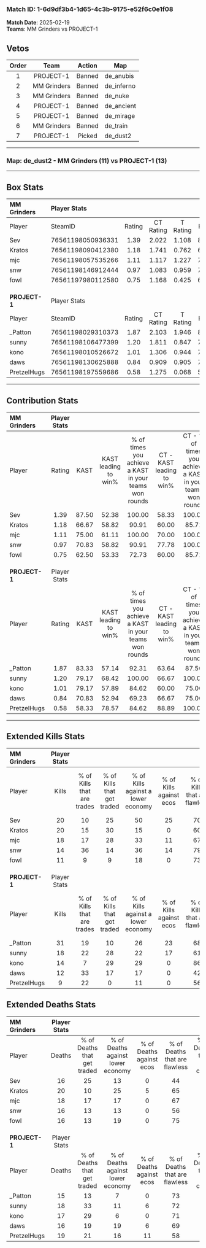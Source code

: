 ### Match ID: 1-6d9df3b4-1d65-4c3b-9175-e52f6c0e1f08  
**Match Date**: 2025-02-19  
**Teams**: MM Grinders vs PROJECT-1  

## Vetos  

| Order | Team | Action | Map |
| :---: | :--: | :----: | --- |
| 1 | PROJECT-1 | Banned | de_anubis |
| 2 | MM Grinders | Banned | de_inferno |
| 3 | MM Grinders | Banned | de_nuke |
| 4 | PROJECT-1 | Banned | de_ancient |
| 5 | PROJECT-1 | Banned | de_mirage |
| 6 | MM Grinders | Banned | de_train |
| 7 | PROJECT-1 | Picked | de_dust2 |

---  

### **Map**: de_dust2 - MM Grinders (11) vs PROJECT-1 (13)  
---  

## Box Stats  

| **MM Grinders** | Player Stats      |        |           |          |       |       |       |         |        |      |     |
| :- | :- | :-: | :-: | :-: | :-: | :-: | :-: | :-: | :-: | :-: | :-: |
| Player          | SteamID           | Rating | CT Rating | T Rating | KAST  |  ADR  | Kills | Assists | Deaths | K/D  | HS% |
| Sev             | 76561198050936331 |  1.39  |   2.022   |  1.108   | 87.50 | 94.0  |  20   |    6    |   16   | 1.25 | 35  |
| Kratos          | 76561198090412380 |  1.18  |   1.741   |  0.762   | 66.67 | 98.2  |  20   |    9    |   20   | 1.00 | 50  |
| mjc             | 76561198057535266 |  1.11  |   1.117   |  1.227   | 75.00 | 72.3  |  18   |    4    |   18   | 1.00 | 55  |
| snw             | 76561198146912444 |  0.97  |   1.083   |  0.959   | 70.83 | 70.3  |  14   |    5    |   16   | 0.88 | 42  |
| fowl            | 76561197980112580 |  0.75  |   1.168   |  0.425   | 62.50 | 54.0  |  11   |    5    |   16   | 0.69 | 36  |
|                 |                   |        |           |          |       |       |       |         |        |      |     |
|                 |                   |        |           |          |       |       |       |         |        |      |     |
|                 |                   |        |           |          |       |       |       |         |        |      |     |
| **PROJECT-1**   | Player Stats      |        |           |          |       |       |       |         |        |      |     |
| Player          | SteamID           | Rating | CT Rating | T Rating | KAST  |  ADR  | Kills | Assists | Deaths | K/D  | HS% |
| _Patton         | 76561198029310373 |  1.87  |   2.103   |  1.946   | 83.33 | 124.0 |  31   |    5    |   15   | 2.07 | 70  |
| sunny           | 76561198106477399 |  1.20  |   1.811   |  0.847   | 79.17 | 85.7  |  18   |    8    |   18   | 1.00 | 33  |
| kono            | 76561198010526672 |  1.01  |   1.306   |  0.944   | 79.17 | 69.4  |  14   |    6    |   17   | 0.82 | 50  |
| daws            | 76561198130625888 |  0.84  |   0.909   |  0.905   | 70.83 | 53.9  |  12   |    3    |   16   | 0.75 | 58  |
| PretzelHugs     | 76561198197559686 |  0.58  |   1.275   |  0.068   | 58.33 | 51.3  |   9   |    7    |   19   | 0.47 | 66  |
---  

## Contribution Stats  

| **MM Grinders** | Player Stats |       |                      |                                                        |                           |                                                             |                          |                                                            |
| :- | :-: | :-: | :-: | :-: | :-: | :-: | :-: | :-: |
| Player          |    Rating    | KAST  | KAST leading to win% | % of times you achieve a KAST in your teams won rounds | CT - KAST leading to win% | CT - % of times you achieve a KAST in your teams won rounds | T - KAST leading to win% | T - % of times you achieve a KAST in your teams won rounds |
| Sev             |     1.39     | 87.50 |        52.38         |                         100.00                         |           58.33           |                           100.00                            |          44.44           |                           100.00                           |
| Kratos          |     1.18     | 66.67 |        58.82         |                         90.91                          |           60.00           |                            85.71                            |          57.14           |                           100.00                           |
| mjc             |     1.11     | 75.00 |        61.11         |                         100.00                         |           70.00           |                           100.00                            |          50.00           |                           100.00                           |
| snw             |     0.97     | 70.83 |        58.82         |                         90.91                          |           77.78           |                           100.00                            |          37.50           |                           75.00                            |
| fowl            |     0.75     | 62.50 |        53.33         |                         72.73                          |           60.00           |                            85.71                            |          40.00           |                           50.00                            |
|                 |              |       |                      |                                                        |                           |                                                             |                          |                                                            |
|                 |              |       |                      |                                                        |                           |                                                             |                          |                                                            |
|                 |              |       |                      |                                                        |                           |                                                             |                          |                                                            |
| **PROJECT-1**   | Player Stats |       |                      |                                                        |                           |                                                             |                          |                                                            |
| Player          |    Rating    | KAST  | KAST leading to win% | % of times you achieve a KAST in your teams won rounds | CT - KAST leading to win% | CT - % of times you achieve a KAST in your teams won rounds | T - KAST leading to win% | T - % of times you achieve a KAST in your teams won rounds |
| _Patton         |     1.87     | 83.33 |        57.14         |                         92.31                          |           63.64           |                            87.50                            |          50.00           |                           100.00                           |
| sunny           |     1.20     | 79.17 |        68.42         |                         100.00                         |           66.67           |                           100.00                            |          71.43           |                           100.00                           |
| kono            |     1.01     | 79.17 |        57.89         |                         84.62                          |           60.00           |                            75.00                            |          55.56           |                           100.00                           |
| daws            |     0.84     | 70.83 |        52.94         |                         69.23                          |           66.67           |                            75.00                            |          37.50           |                           60.00                            |
| PretzelHugs     |     0.58     | 58.33 |        78.57         |                         84.62                          |           88.89           |                           100.00                            |          60.00           |                           60.00                            |
---  

## Extended Kills Stats  

| **MM Grinders** | Player Stats |                            |                            |                                    |                         |                              |                                 |                                       |                    |           |
| :- | :-: | :-: | :-: | :-: | :-: | :-: | :-: | :-: | :-: | :-: |
| Player          |    Kills     | % of Kills that are trades | % of Kills that got traded | % of Kills against a lower economy | % of Kills against ecos | % of Kills that are flawless | % of Kills that are close duels | % of Kills that are assisted by flash | Pistol Round Kills | AWP Kills |
| Sev             |      20      |             10             |             25             |                 50                 |           25            |              70              |                5                |                  10                   |         2          |     0     |
| Kratos          |      20      |             15             |             30             |                 15                 |            0            |              60              |                0                |                   0                   |         2          |     2     |
| mjc             |      18      |             17             |             28             |                 33                 |           11            |              67              |                0                |                   0                   |         2          |     0     |
| snw             |      14      |             36             |             14             |                 36                 |           14            |              79              |                7                |                   7                   |         2          |     0     |
| fowl            |      11      |             9              |             9              |                 18                 |            0            |              73              |                9                |                   9                   |         0          |     6     |
|                 |              |                            |                            |                                    |                         |                              |                                 |                                       |                    |           |
|                 |              |                            |                            |                                    |                         |                              |                                 |                                       |                    |           |
|                 |              |                            |                            |                                    |                         |                              |                                 |                                       |                    |           |
| **PROJECT-1**   | Player Stats |                            |                            |                                    |                         |                              |                                 |                                       |                    |           |
| Player          |    Kills     | % of Kills that are trades | % of Kills that got traded | % of Kills against a lower economy | % of Kills against ecos | % of Kills that are flawless | % of Kills that are close duels | % of Kills that are assisted by flash | Pistol Round Kills | AWP Kills |
| _Patton         |      31      |             19             |             10             |                 26                 |           23            |              68              |                6                |                   0                   |         5          |     2     |
| sunny           |      18      |             22             |             28             |                 22                 |           17            |              61              |               17                |                   0                   |         2          |     6     |
| kono            |      14      |             7              |             29             |                 29                 |            0            |              86              |                0                |                  14                   |         0          |     0     |
| daws            |      12      |             33             |             17             |                 17                 |            0            |              42              |               17                |                   0                   |         0          |     0     |
| PretzelHugs     |      9       |             22             |             0              |                 11                 |            0            |              56              |               11                |                   0                   |         3          |     0     |
## Extended Deaths Stats  

| **MM Grinders** | Player Stats |                             |                                   |                          |                               |                            |                           |               |
| :- | :-: | :-: | :-: | :-: | :-: | :-: | :-: | :-: |
| Player          |    Deaths    | % of Deaths that get traded | % of Deaths against lower economy | % of Deaths against ecos | % of Deaths that are flawless | % of Deaths that are close | % of Deaths while blinded | Deaths to AWP |
| Sev             |      16      |             25              |                13                 |            0             |              44               |             19             |             0             |       2       |
| Kratos          |      20      |             10              |                25                 |            5             |              65               |             15             |             0             |       5       |
| mjc             |      18      |             17              |                17                 |            0             |              67               |             0              |             0             |       0       |
| snw             |      16      |             13              |                13                 |            0             |              56               |             6              |             6             |       0       |
| fowl            |      16      |             13              |                19                 |            0             |              75               |             6              |             6             |       1       |
|                 |              |                             |                                   |                          |                               |                            |                           |               |
|                 |              |                             |                                   |                          |                               |                            |                           |               |
|                 |              |                             |                                   |                          |                               |                            |                           |               |
| **PROJECT-1**   | Player Stats |                             |                                   |                          |                               |                            |                           |               |
| Player          |    Deaths    | % of Deaths that get traded | % of Deaths against lower economy | % of Deaths against ecos | % of Deaths that are flawless | % of Deaths that are close | % of Deaths while blinded | Deaths to AWP |
| _Patton         |      15      |             13              |                 7                 |            0             |              73               |             0              |             7             |       1       |
| sunny           |      18      |             33              |                11                 |            6             |              72               |             0              |             6             |       1       |
| kono            |      17      |             29              |                 6                 |            0             |              71               |             0              |             0             |       1       |
| daws            |      16      |             19              |                19                 |            6             |              69               |             6              |             0             |       2       |
| PretzelHugs     |      19      |             21              |                16                 |            11            |              58               |             11             |            11             |       3       |
